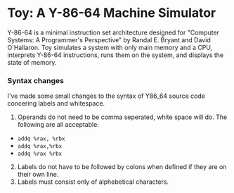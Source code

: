 # Toy: A Y-86-64 Machine Simulator

Y-86-64 is a minimal instruction set architecture designed for "Computer Systems: A Programmer's Perspective" by Randal E. 
Bryant and David O'Hallaron. Toy simulates a system with only main memory and a CPU, interprets Y-86-64 instructions, 
runs them on the system, and displays the state of memory. 

### Syntax changes
I've made some small changes to the syntax of Y86_64 source code concering labels and whitespace. 

1. Operands do not need to be comma seperated, white space will do. The following are all acceptable: 
* `addq %rax, %rbx`
* `addq %rax,%rbx`
* `addq %rax %rbx`

2. Labels do not have to be followed by colons when defined if they are on their own line. 
3. Labels must consist only of alphebetical characters. 